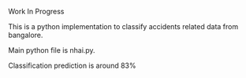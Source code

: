 Work In Progress

This is a python implementation to classify accidents related data from bangalore.

Main python file is nhai.py.

Classification prediction is around 83%
